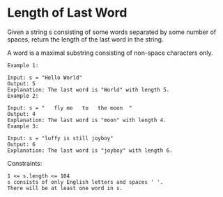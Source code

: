# Length of Last Word

Given a string s consisting of some words separated by some number of spaces, return the length of the last word in the string.

A word is a maximal substring consisting of non-space characters only.

 
```
Example 1:

Input: s = "Hello World"
Output: 5
Explanation: The last word is "World" with length 5.
Example 2:

Input: s = "   fly me   to   the moon  "
Output: 4
Explanation: The last word is "moon" with length 4.
Example 3:

Input: s = "luffy is still joyboy"
Output: 6
Explanation: The last word is "joyboy" with length 6.
```

Constraints:
```
1 <= s.length <= 104
s consists of only English letters and spaces ' '.
There will be at least one word in s.
```